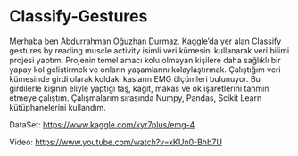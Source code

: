 # Classify-Gestures
Merhaba ben Abdurrahman Oğuzhan Durmaz. Kaggle’da yer alan Classify gestures by reading muscle activity isimli veri kümesini kullanarak veri bilimi projesi yaptım.  Projenin temel amacı kolu olmayan kişilere daha sağlıklı bir yapay kol geliştirmek ve onların yaşamlarını kolaylaştırmak. Çalıştığım veri kümesinde girdi olarak koldaki kasların EMG ölçümleri bulunuyor. Bu girdilerle kişinin eliyle yaptığı  taş, kağıt, makas ve ok işaretlerini tahmin etmeye çalıştım. Çalışmalarım sırasında Numpy, Pandas, Scikit Learn kütüphanelerini kullandım.

DataSet: https://www.kaggle.com/kyr7plus/emg-4

Video: https://www.youtube.com/watch?v=xKUn0-Bhb7U
